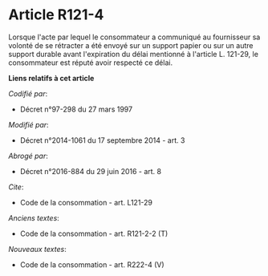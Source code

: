 # Article R121-4

Lorsque l'acte par lequel le consommateur a communiqué au fournisseur sa volonté de se rétracter a été envoyé sur un support
papier ou sur un autre support durable avant l'expiration du délai mentionné à l'article L. 121-29, le consommateur est
réputé avoir respecté ce délai.

**Liens relatifs à cet article**

_Codifié par_:

  - Décret n°97-298 du 27 mars 1997

_Modifié par_:

  - Décret n°2014-1061 du 17 septembre 2014 - art. 3

_Abrogé par_:

  - Décret n°2016-884 du 29 juin 2016 - art. 8

_Cite_:

  - Code de la consommation - art. L121-29

_Anciens textes_:

  - Code de la consommation - art. R121-2-2 (T)

_Nouveaux textes_:

  - Code de la consommation - art. R222-4 (V)
